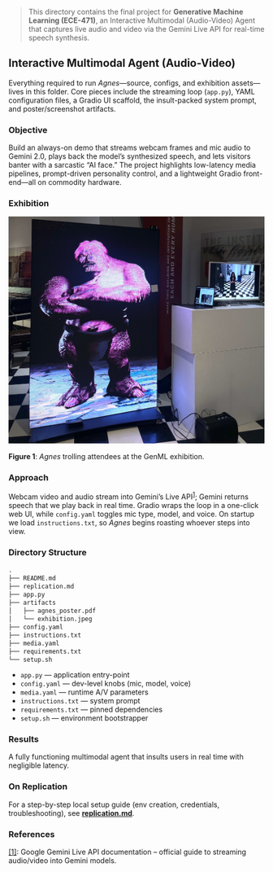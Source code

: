 > This directory contains the final project for **Generative Machine Learning (ECE-471)**, an Interactive Multimodal (Audio-Video) Agent that captures live audio and video via the Gemini Live API for real-time speech synthesis.

## Interactive Multimodal Agent (Audio-Video)

Everything required to run *Agnes*—source, configs, and exhibition assets—lives in this folder. Core pieces include the streaming loop (`app.py`), YAML configuration files, a Gradio UI scaffold, the insult-packed system prompt, and poster/screenshot artifacts.

### Objective  
Build an always-on demo that streams webcam frames and mic audio to Gemini 2.0, plays back the model’s synthesized speech, and lets visitors banter with a sarcastic “AI face.” The project highlights low-latency media pipelines, prompt-driven personality control, and a lightweight Gradio front-end—all on commodity hardware.

### Exhibition

![photo from GenML live-demo](artifacts/exhibition.jpeg)

**Figure 1**: *Agnes* trolling attendees at the GenML exhibition.

### Approach

Webcam video and audio stream into Gemini’s Live API<sup>[1](#ref1)</sup>; Gemini returns speech that we play back in real time. Gradio wraps the loop in a one-click web UI, while `config.yaml` toggles mic type, model, and voice. On startup we load `instructions.txt`, so *Agnes* begins roasting whoever steps into view.


### Directory Structure

```
.
├── README.md
├── replication.md
├── app.py
├── artifacts
│   ├── agnes_poster.pdf
│   └── exhibition.jpeg
├── config.yaml
├── instructions.txt
├── media.yaml
├── requirements.txt
└── setup.sh
```

- `app.py`  — application entry-point  
- `config.yaml`  — dev-level knobs (mic, model, voice)  
- `media.yaml`  — runtime A/V parameters  
- `instructions.txt`  — system prompt  
- `requirements.txt`  — pinned dependencies  
- `setup.sh`  — environment bootstrapper  

### Results

A fully functioning multimodal agent that insults users in real time with negligible latency.

### On Replication

For a step-by-step local setup guide (env creation, credentials, troubleshooting), see **[replication.md](replication.md)**.


### References

<a name="ref1" href="https://ai.google.dev/gemini-api/docs/live">[1]</a>: Google Gemini Live API documentation – official guide to streaming audio/video into Gemini models.